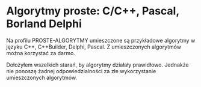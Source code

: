 # Algorytmy proste: C/C++, Pascal, Borland Delphi
Na profilu PROSTE-ALGORYTMY umieszczone są przykładowe algorytmy w języku C++, C++Builder, Delphi, Pascal. 
Z umieszczonych algorytmów można korzystać za darmo. 

Dołożyłem wszelkich starań, by algorytmy działały prawidłowo. 
Jednakże nie ponoszę żadnej odpowiedzialności za złe wykorzystanie umieszczonych algorytmów.  
